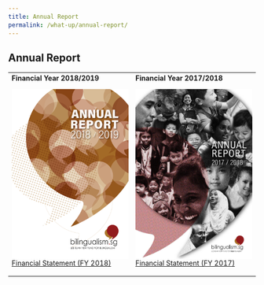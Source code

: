 ```yaml
---
title: Annual Report
permalink: /what-up/annual-report/
---
```

## Annual Report
<table border="0">
 <tr>
   <td>
   <strong>Financial Year 2018/2019</strong>
  <p><a href="/what-up/Annual-Report-FY2018.pdf" target="_blank">
    <img border="0" src="/images/Cover-FY2018.jpg" style="cursor:pointer;width: 247px;height: 345px;float:left;"></a></p>
    
   <p><a href="/what-up/FY2018-FS.pdf" target="_blank">Financial Statement (FY 2018)</a></p>
   </td>
    <td>
   <strong>Financial Year 2017/2018</strong>
   <br/><p><img src="/images/Cover-FY2017.png" style="cursor:pointer;width: 247px;height: 345px;float:left;">
    
   <br><a href="#" target="_blank">Financial Statement (FY 2017)</a></p>
   </td>
 </tr>
 
</table>


